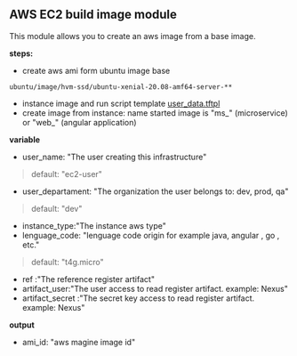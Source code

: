 AWS EC2 build image module
---
This module allows you to create an aws image from a base image.

**steps:**
* create aws ami form ubuntu image base
````
ubuntu/image/hvm-ssd/ubuntu-xenial-20.08-amf64-server-**
````
* instance image and run script template [user_data.tftpl](https://github.com/Iberia-Ent/software-engineering--reference-architecture--workflow/blob/main/terraform/modules/aws-ec2-image-iberia/user_data.tftpl)
* create image from instance: name started image is "ms_" (microservice) or "web_" (angular application)


**variable**

* user_name: "The user creating this infrastructure"   
>default: "ec2-user"
* user_departament: "The organization the user belongs to: dev, prod, qa"
>default: "dev"
* instance_type:"The instance aws type"
* lenguage_code: "lenguage code origin for example java, angular , go , etc."
> default: "t4g.micro"
* ref :"The reference register artifact"
* artifact_user:"The user access to read register artifact. example: Nexus"
* artifact_secret :"The secret key access to read register artifact. example: Nexus"

**output**
* ami_id: "aws magine image id" 